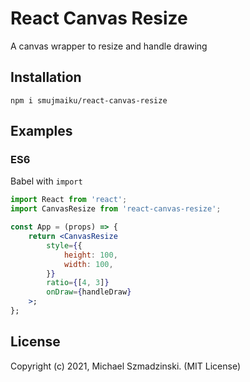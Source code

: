 # React Canvas Resize

A canvas wrapper to resize and handle drawing

## Installation

`npm i smujmaiku/react-canvas-resize`

## Examples

### ES6

Babel with `import`

```jsx
import React from 'react';
import CanvasResize from 'react-canvas-resize';

const App = (props) => {
	return <CanvasResize
		style={{
			height: 100,
			width: 100,
		}}
		ratio={[4, 3]}
		onDraw={handleDraw}
	>;
};
```

## License

Copyright (c) 2021, Michael Szmadzinski. (MIT License)
